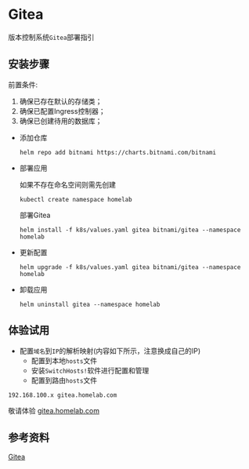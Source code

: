 # Gitea

版本控制系统`Gitea`部署指引

## 安装步骤

前置条件:
1. 确保已存在默认的存储类；
2. 确保已配置Ingress控制器；
3. 确保已创建待用的数据库；

- 添加仓库

    ```shell
    helm repo add bitnami https://charts.bitnami.com/bitnami
    ```

- 部署应用

    如果不存在命名空间则需先创建

    ```shell
    kubectl create namespace homelab
    ```

    部署Gitea

    ```shell
    helm install -f k8s/values.yaml gitea bitnami/gitea --namespace homelab
    ```

- 更新配置

    ```shell
    helm upgrade -f k8s/values.yaml gitea bitnami/gitea --namespace homelab
    ```

- 卸载应用

    ```shell
    helm uninstall gitea --namespace homelab
    ```

## 体验试用

- 配置`域名`到`IP`的解析映射(内容如下所示，注意换成自己的IP)
  - 配置到本地`hosts`文件
  - 安装`SwitchHosts!`软件进行配置和管理
  - 配置到路由`hosts`文件

```text
192.168.100.x gitea.homelab.com
```

敬请体验 [gitea.homelab.com](http://gitea.homelab.com/)

## 参考资料

[Gitea](https://artifacthub.io/packages/helm/bitnami/gitea)
